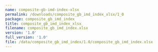 ```yaml
---
name: composite-gb-imd-index-xlsx
permalink: /downloads/composite_gb_imd_index_xlsx/1_0
package: composite_gb_imd_index
title: composite_gb_imd_index_xlsx
filename: composite_gb_imd_index.xlsx
version: '1.0'
full_version: '1.0'
file: /data/composite_gb_imd_index/1.0/composite_gb_imd_index.xlsx
---
```

